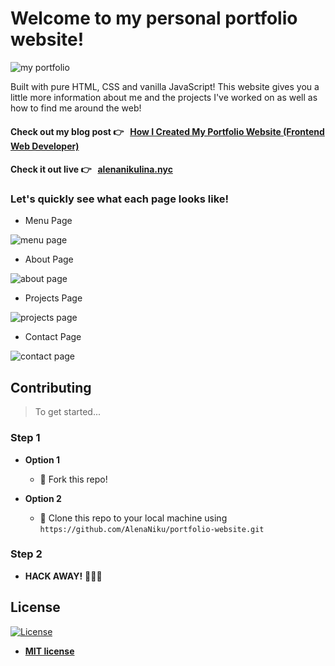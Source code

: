 # Welcome to my personal portfolio website!

![my portfolio](https://github.com/AlenaNiku/portfolio-website/blob/master/updated.gif)

Built with pure HTML, CSS and vanilla JavaScript! This website gives you a little more information about me and the projects I've worked on as well as how to find me around the web!

#### Check out my blog post 👉 &nbsp;  <a href="https://medium.com/@alenanikulina0/how-i-created-my-portfolio-website-frontend-web-developer-d93a6ef47c50" target="_blank">How I Created My Portfolio Website (Frontend Web Developer)</a>

#### Check it out live 👉 &nbsp; <a href="https://alenanikulina.nyc/" target="_blank">alenanikulina.nyc</a>

### Let's quickly see what each page looks like! 

- Menu Page

![menu page](https://github.com/AlenaNiku/portfolio-website/blob/master/1.png)

- About Page

![about page](https://github.com/AlenaNiku/portfolio-website/blob/master/about.png)

- Projects Page

![projects page](https://github.com/AlenaNiku/portfolio-website/blob/master/projects.png)

- Contact Page

![contact page](https://github.com/AlenaNiku/portfolio-website/blob/master/contact.png)


## Contributing

> To get started...

### Step 1

- **Option 1**
    - 🍴 Fork this repo!

- **Option 2**
    - 👯 Clone this repo to your local machine using `https://github.com/AlenaNiku/portfolio-website.git`

### Step 2

- **HACK AWAY!** 🔨🔨🔨

## License

[![License](http://img.shields.io/:license-mit-blue.svg?style=flat-square)](http://badges.mit-license.org)

- **[MIT license](http://opensource.org/licenses/mit-license.php)**
